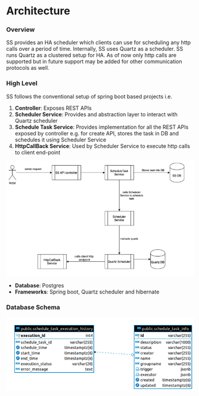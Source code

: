 # Architecture

### Overview

SS provides an HA scheduler which clients can use for scheduling any http calls over a period of
time. Internally, SS uses Quartz as a scheduler. SS runs Quartz as a clustered setup for HA. As of
now only http calls are supported but in future support may be added for other communication
protocols as well.

### High Level

SS follows the conventional setup of spring boot based projects i.e.

1. **Controller**: Exposes REST APIs
2. **Scheduler Service**: Provides and abstraction layer to interact with Quartz scheduler
3. **Schedule Task Service**: Provides implementation for all the REST APIs exposed by controller
   e.g. for create API, stores the task in DB and schedules it using Scheduler Service
4. **HttpCallBack Service**: Used by Scheduler Service to execute http calls to client end-point

![Architecture Diagram](hld.png)

* **Database**:  Postgres
* **Frameworks**: Spring boot, Quartz scheduler and hibernate

### Database Schema

![ER Diagram](db.png)
